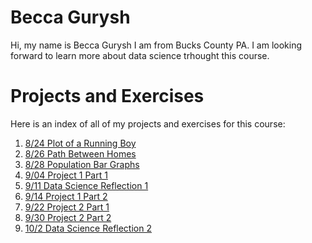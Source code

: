 # Becca Gurysh

Hi, my name is Becca Gurysh I am from Bucks County PA. I am looking forward to learn more about data science trhought this course. 

# Projects and Exercises

Here is an index of all of my projects and exercises for this course:

1. [8/24 Plot of a Running Boy](path_of_running_boy.md)
2. [8/26 Path Between Homes](path_between_homes.md)
3. [8/28 Population Bar Graphs](bar_graphs.md)
4. [9/04 Project 1 Part 1](data_mgt_pt2.md)
5. [9/11 Data Science Reflection 1](reflection_1.md)
6. [9/14 Project 1 Part 2](census.md)
7. [9/22 Project 2 Part 1](fundamentals_pt2.md)
8. [9/30 Project 2 Part 2](project2_part2.md)
9. [10/2 Data Science Reflection 2](reflection_2.md)
